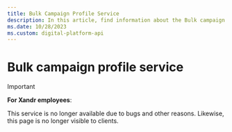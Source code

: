 ```yaml
---
title: Bulk Campaign Profile Service
description: In this article, find information about the Bulk campaign profile service.
ms.date: 10/28/2023
ms.custom: digital-platform-api
---
```


# Bulk campaign profile service

> [!IMPORTANT]
> **For Xandr employees**:
>
> This service is no longer available due to bugs and other reasons. Likewise, this page is no longer visible to clients.
